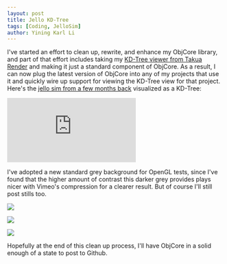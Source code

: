```yaml
---
layout: post
title: Jello KD-Tree
tags: [Coding, JelloSim]
author: Yining Karl Li
---
```


I've started an effort to clean up, rewrite, and enhance my ObjCore library, and part of that effort includes taking my [KD-Tree viewer from Takua Render](http://blog.yiningkarlli.com/2012/06/more-kd-tree-fun.html) and making it just a standard component of ObjCore. As a result, I can now plug the latest version of ObjCore into any of my projects that use it and quickly wire up support for viewing the KD-Tree view for that project. Here's the [jello sim from a few months back](http://blog.yiningkarlli.com/2012/05/more-fun-with-jello.html) visualized as a KD-Tree:

<div class='embed-container'><iframe src='https://player.vimeo.com/video/53735319' frameborder='0' allow="fullscreen; picture-in-picture; encrypted-media">Jello Sim KD-Tree</iframe></div>

I've adopted a new standard grey background for OpenGL tests, since I've found that the higher amount of contrast this darker grey provides plays nicer with Vimeo's compression for a clearer result. But of course I'll still post stills too.

[![]({{site.url}}/content/images/2012/Sep/kd_jello0.png)]({{site.url}}/content/images/2012/Sep/kd_jello0.png)

[![]({{site.url}}/content/images/2012/Sep/kd_jello1.png)]({{site.url}}/content/images/2012/Sep/kd_jello1.png)

[![]({{site.url}}/content/images/2012/Sep/kd_jello2.png)]({{site.url}}/content/images/2012/Sep/kd_jello2.png)

Hopefully at the end of this clean up process, I'll have ObjCore in a solid enough of a state to post to Github.
